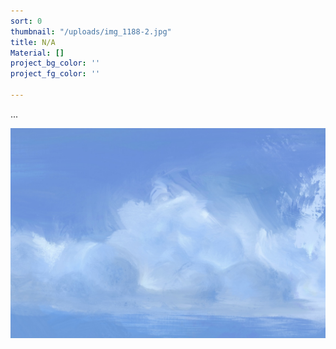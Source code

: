```yaml
---
sort: 0
thumbnail: "/uploads/img_1188-2.jpg"
title: N/A
Material: []
project_bg_color: ''
project_fg_color: ''

---
```

...

![](/uploads/img_1188.jpg)
